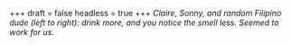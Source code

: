 
+++
draft = false
headless = true
+++
_Claire, Sonny, and random Filipino dude (left to right): drink more, and you notice the smell less. Seemed to work for us._
